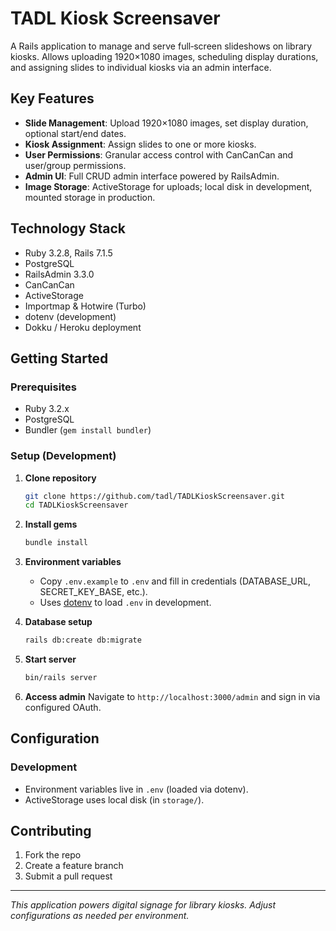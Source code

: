 # TADL Kiosk Screensaver

A Rails application to manage and serve full‑screen slideshows on library kiosks. Allows uploading 1920×1080 images, scheduling display durations, and assigning slides to individual kiosks via an admin interface.

## Key Features

* **Slide Management**: Upload 1920×1080 images, set display duration, optional start/end dates.
* **Kiosk Assignment**: Assign slides to one or more kiosks.
* **User Permissions**: Granular access control with CanCanCan and user/group permissions.
* **Admin UI**: Full CRUD admin interface powered by RailsAdmin.
* **Image Storage**: ActiveStorage for uploads; local disk in development, mounted storage in production.

## Technology Stack

* Ruby 3.2.8, Rails 7.1.5
* PostgreSQL
* RailsAdmin 3.3.0
* CanCanCan
* ActiveStorage
* Importmap & Hotwire (Turbo)
* dotenv (development)
* Dokku / Heroku deployment

## Getting Started

### Prerequisites

* Ruby 3.2.x
* PostgreSQL
* Bundler (`gem install bundler`)

### Setup (Development)

1. **Clone repository**

   ```bash
   git clone https://github.com/tadl/TADLKioskScreensaver.git
   cd TADLKioskScreensaver
   ```

2. **Install gems**

   ```bash
   bundle install
   ```

3. **Environment variables**

   * Copy `.env.example` to `.env` and fill in credentials (DATABASE\_URL, SECRET\_KEY\_BASE, etc.).
   * Uses [dotenv](https://github.com/bkeepers/dotenv) to load `.env` in development.

4. **Database setup**

   ```bash
   rails db:create db:migrate
   ```

5. **Start server**

   ```bash
   bin/rails server
   ```

6. **Access admin**
   Navigate to `http://localhost:3000/admin` and sign in via configured OAuth.

## Configuration

### Development

* Environment variables live in `.env` (loaded via dotenv).
* ActiveStorage uses local disk (in `storage/`).

## Contributing

1. Fork the repo
2. Create a feature branch
3. Submit a pull request

---

*This application powers digital signage for library kiosks. Adjust configurations as needed per environment.*

